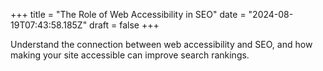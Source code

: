 +++
title = "The Role of Web Accessibility in SEO"
date = "2024-08-19T07:43:58.185Z"
draft = false
+++

  Understand the connection between web accessibility and SEO, and how making your site accessible can improve search rankings.
        